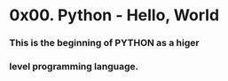 # 0x00. Python - Hello, World

### This is the beginning of PYTHON as a higer
### level programming language.
